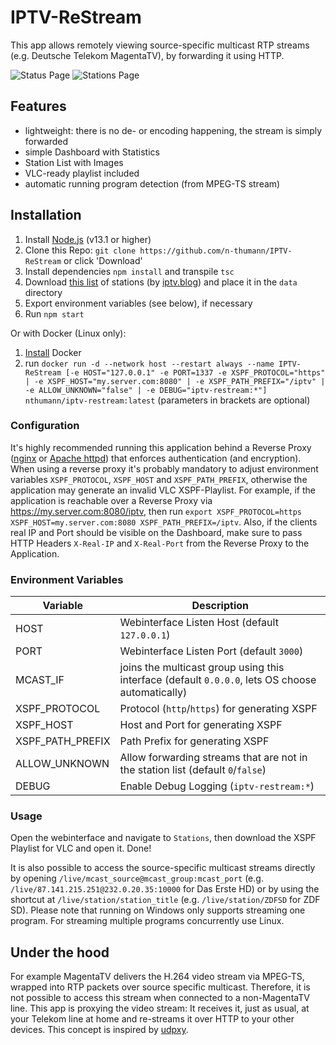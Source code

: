 # IPTV-ReStream #
This app allows remotely viewing source-specific multicast RTP streams (e.g. Deutsche Telekom MagentaTV), by forwarding it using HTTP.

![Status Page](https://user-images.githubusercontent.com/46975855/67150900-fa160a80-f2bd-11e9-91e3-944d8f5272c3.png)
![Stations Page](https://user-images.githubusercontent.com/46975855/67150901-faaea100-f2bd-11e9-8776-e07fafba408a.png)

## Features
* lightweight: there is no de- or encoding happening, the stream is simply forwarded
* simple Dashboard with Statistics
* Station List with Images
* VLC-ready playlist included
* automatic running program detection (from MPEG-TS stream)

## Installation
1. Install [Node.js](https://nodejs.org/en/) (v13.1 or higher)
2. Clone this Repo: `git clone https://github.com/n-thumann/IPTV-ReStream` or click 'Download'
3. Install dependencies `npm install` and transpile `tsc`
4. Download [this list](https://db.iptv.blog/multicastadressliste.json) of stations (by [iptv.blog](https://db.iptv.blog/multicastadressliste)) and place it in the `data` directory
5. Export environment variables (see below), if necessary
6. Run `npm start`

Or with Docker (Linux only):
1. [Install](https://docs.docker.com/v17.12/install/) Docker
2. run `docker run -d --network host --restart always --name IPTV-ReStream [-e HOST="127.0.0.1" -e PORT=1337 -e XSPF_PROTOCOL="https" | -e XSPF_HOST="my.server.com:8080" | -e XSPF_PATH_PREFIX="/iptv" | -e ALLOW_UNKNOWN="false" | -e DEBUG="iptv-restream:*"] nthumann/iptv-restream:latest` (parameters in brackets are optional)

### Configuration ###
It's highly recommended running this application behind a Reverse Proxy ([nginx](https://docs.nginx.com/nginx/admin-guide/web-server/reverse-proxy/) or [Apache httpd](https://httpd.apache.org/docs/2.4/howto/reverse_proxy.html)) that enforces authentication (and encryption). When using a reverse proxy it's probably mandatory to adjust environment variables `XSPF_PROTOCOL`, `XSPF_HOST` and `XSPF_PATH_PREFIX`, otherwise the application may generate an invalid VLC XSPF-Playlist. For example, if the application is reachable over a Reverse Proxy via https://my.server.com:8080/iptv, then run `export XSPF_PROTOCOL=https XSPF_HOST=my.server.com:8080 XSPF_PATH_PREFIX=/iptv`. Also, if the clients real IP and Port should be visible on the Dashboard, make sure to pass HTTP Headers `X-Real-IP` and `X-Real-Port` from the Reverse Proxy to the Application.

### Environment Variables
| Variable | Description |
| -------- | ----------- |
| HOST | Webinterface Listen Host (default `127.0.0.1`) |
| PORT | Webinterface Listen Port (default `3000`) |
| MCAST_IF | joins the multicast group using this interface (default `0.0.0.0`, lets OS choose automatically) |
| XSPF_PROTOCOL | Protocol (`http`/`https`) for generating XSPF |
| XSPF_HOST | Host and Port for generating XSPF |
| XSPF_PATH_PREFIX | Path Prefix for generating XSPF |
| ALLOW_UNKNOWN | Allow forwarding streams that are not in the station list (default `0`/`false`) |
| DEBUG | Enable Debug Logging (`iptv-restream:*`) |

### Usage
Open the webinterface and navigate to `Stations`, then download the XSPF Playlist for VLC and open it. Done!

It is also possible to access the source-specific multicast streams directly by opening `/live/mcast_source@mcast_group:mcast_port` (e.g. `/live/87.141.215.251@232.0.20.35:10000` for Das Erste HD) or by using the shortcut at `/live/station/station_title` (e.g. `/live/station/ZDFSD` for ZDF SD).
Please note that running on Windows only supports streaming one program. For streaming multiple programs concurrently use Linux.

## Under the hood ##
For example MagentaTV delivers the H.264 video stream via MPEG-TS, wrapped into RTP packets over source specific multicast. Therefore, it is not possible to access this stream when connected to a non-MagentaTV line. This app is proxying the video stream: It receives it, just as usual, at your Telekom line at home and re-streams it over HTTP to your other devices. This concept is inspired by [udpxy](https://github.com/OmegaVVeapon/udpxy).